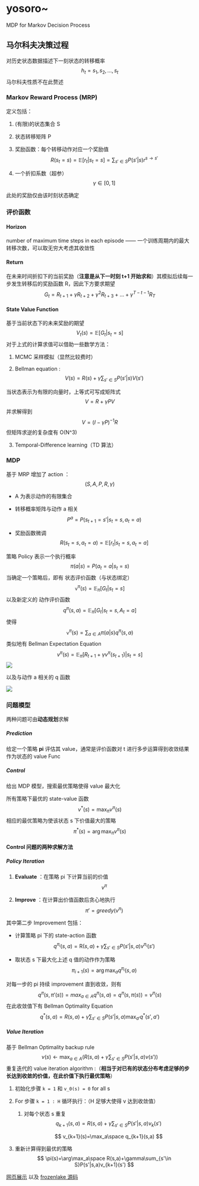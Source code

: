 # yosoro~

MDP for Markov Decision Process

## 马尔科夫决策过程

对历史状态数据描述下一刻状态的转移概率
$$
h_t = {s_1, s_2, ... ,s_t}
$$
马尔科夫性质不在此赘述

### Markov Reward Process (MRP)

定义包括：

1. (有限)的状态集合 S

2. 状态转移矩阵 P

3. 奖励函数：每个转移动作对应一个奖励值
   $$
   R(s_t=s)=\mathbb E[r_t|s_t=s] = \sum_{s'\in S }P(s'|s)r^{s\rightarrow s'}
   $$

4. 一个折扣系数（超参）
   $$
   \gamma \in [0,1]
   $$

此处的奖励仅由该时刻状态确定

### 评价函数

#### Horizon

number of maximum time steps in each episode —— 一个训练周期内的最大转移次数，可以取无穷大考虑其收敛性

#### Return

在未来时间折扣下的当前奖励（**注意是从下一时刻 t+1 开始求和**）其模拟后续每一步发生转移后的奖励函数 R，因此下方要求期望
$$
G_t = R_{t+1}+\gamma R_{t+2} + \gamma^2R_{t+3} +...+\gamma^{T-t-1}R_T
$$

#### State Value Function

基于当前状态下的未来奖励的期望
$$
V_t(s)=\mathbb E[G_t|s_t=s]
$$
对于上式的计算求值可以借助一些数学方法：

1. MCMC 采样模拟（显然比较费时）

2. Bellman equation :
   $$
   V(s)=R(s)+\gamma \sum_{s' \in S} P(s'|s)V(s')
   $$

当状态表示为有限的向量时，上等式可写成矩阵式
$$
V=R + \gamma PV
$$
并求解得到 
$$
V = (I-\gamma P)^{-1}R
$$
但矩阵求逆的复杂度有 O(N^3)

3. Temporal-Difference learning（TD 算法）

### MDP

基于 MRP 增加了 action ：
$$
(S, A,P,R,\gamma)
$$

- A 为表示动作的有限集合

- 转移概率矩阵与动作 a 相关
  $$
  P^a = P(s_{t+1}=s'|s_t=s,a_t=a)
  $$

- 奖励函数微调
  $$
  R(s_t=s,a_t=a)=\mathbb E[r_t|s_t=s,a_t=a]
  $$

策略 Policy 表示一个执行概率
$$
\pi (a|s)=P(a_t=a|s_t=s)
$$
当确定一个策略后，即有 状态评价函数（与状态绑定）
$$
\mathtt v^\pi(s)=\mathbb E_\pi[G_t|s_t=s]
$$
以及新定义的 动作评价函数
$$
q^\pi(s,a)=\mathbb E_\pi[G_t|s_t=s,A_t=a]
$$
使得
$$
\mathtt v^\pi(s) = \sum_{a \in A}\pi(a|s)q^\pi(s,a)
$$
类似地有 Bellman Expectation Equation
$$
v^\pi(s)=\mathbb E_\pi[R_{t+1}+\gamma v^\pi(s_{t+1})|s_t=s]
$$
![](./pics/RL-MDP-Value.png)

以及与动作 a 相关的 q 函数

![](./pics/RL-MDP-Qfunction.png)

### 问题模型

两种问题可由**动态规划**求解

##### Prediction

给定一个策略 **pi** 评估其 value，通常是评价函数对 t 进行多步运算得到收敛结果作为状态的 value Func

##### Control

给出 MDP 模型，搜索最优策略使得 value 最大化

所有策略下最优的 state-value 函数
$$
v^*(s)=\max_\pi v^\pi(s)
$$
相应的最优策略为使该状态 s 下价值最大的策略
$$
\pi^*(s)=\arg\max_\pi v^\pi(s)
$$

#### Control 问题的两种求解方法

##### Policy Iteration

1. **Evaluate** ：在策略 pi 下计算当前的价值
   $$
   v^\pi
   $$

2. **Improve** ：在计算出价值函数后贪心地执行
   $$
   \pi'=greedy(v^\pi)
   $$

其中第二步 Improvement 包括：

- 计算策略 pi 下的 state-action 函数
  $$
  q^{\pi_i}(s,a)=\mathsf R(s,a)+\gamma \sum_{s'\in S}P(s'|s,a)v^{\pi_i}(s')
  $$

- 取状态 s 下最大化上述 q 值的动作作为策略
  $$
  \pi_{i+1}(s) = \arg\max_a q^{\pi_i}(s,a)
  $$

对每一步的 pi 持续 improvement 直到收敛，则有
$$
q^\pi(s,\pi'(s))=max_{a\in A}q^\pi(s,a)=q^\pi(s,\pi(s))=v^\pi(s)
$$
在此收敛值下有 Bellman Optimality Equation
$$
q^*(s,a)=R(s,a)+\gamma\sum_{s'\in S}P(s'|s,a)\max_{a'}q^*(s',a')
$$

##### Value  Iteration

基于 Bellman Optimality backup rule
$$
v(s)\leftarrow \max_{a\in A}(R(s,a)+\gamma\sum_{s'\in S}P(s'|s,a)v(s'))
$$
重复迭代的 value iteration algorithm :（**相当于对已有的状态分布考虑足够的步长达到收敛的价值，在此价值下执行最优策略**）

1. 初始化步骤 `k = 1` 和 `v_0(s) = 0` for all s

2. For 步骤 `k = 1 : H` 循环执行：（H 足够大使得 v 达到收敛值）

   1. 对每个状态 s 重复
      $$
      q_{k+1}(s,a)=R(s,a)+\gamma\sum_{s'\in S}P(s'|s,a)v_k(s')
      $$

      $$
      v_{k+1}(s)=\max_a\space q_{k+1}(s,a)
      $$

3. 重新计算得到最优的策略
   $$
   \pi(s)=\arg\max_a\space R(s,a)+\gamma\sum_{s'\in S}P(s'|s,a)v_{k+1}(s')
   $$

[网页展示](https://cs.stanford.edu/people/karpathy/reinforcejs/) 以及 [frozenlake 源码](https://github.com/cuhkrlcourse/RLexample/tree/master/MDP) 
